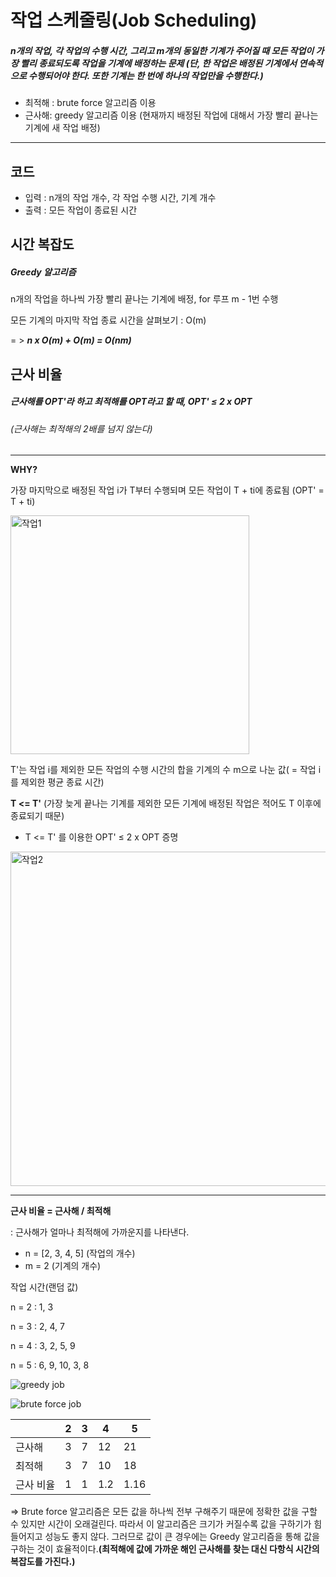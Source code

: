 # 작업 스케줄링(Job Scheduling)

##### n개의 작업, 각 작업의 수행 시간, 그리고 m개의 동일한 기계가 주어질 때 모든 작업이 가장 빨리 종료되도록 작업을 기계에 배정하는 문제 (단, 한 작업은 배정된 기계에서 연속적으로 수행되어야 한다. 또한 기계는 한 번에 하나의 작업만을 수행한다.)

- 최적해 : brute force 알고리즘 이용
- 근사해: greedy 알고리즘 이용 (현재까지 배정된 작업에 대해서 가장 빨리 끝나는 기계에 새 작업 배정)

------

## 코드

- 입력 : n개의 작업 개수, 각 작업 수행 시간, 기계 개수
- 출력 : 모든 작업이 종료된 시간



## 시간 복잡도

##### Greedy 알고리즘

n개의 작업을 하나씩 가장 빨리 끝나는 기계에 배정, for 루프 m - 1번 수행

모든 기계의 마지막 작업 종료 시간을 살펴보기 : O(m)

= > ***n x O(m) + O(m) = O(nm)***



## 근사 비율

##### 근사해를 OPT'라 하고 최적해를 OPT라고 할 때,  OPT' ≤ 2 x OPT

###### (근사해는 최적해의 2배를 넘지 않는다)

------

**WHY?**

가장 마지막으로 배정된 작업 i가 T부터 수행되며 모든 작업이 T + ti에 종료됨 (OPT' = T + ti)

<img width="382" alt="작업1" src="https://user-images.githubusercontent.com/80511341/118688798-572ec500-b841-11eb-8c1e-28be34ad8719.PNG">

T'는 작업 i를 제외한 모든 작업의 수행 시간의 합을 기계의 수 m으로 나눈 값( = 작업 i를 제외한 평균 종료 시간)

**T <= T'** (가장 늦게 끝나는 기계를 제외한 모든 기계에 배정된 작업은 적어도 T 이후에 종료되기 때문)

-  T <= T' 를 이용한 OPT' ≤ 2 x OPT 증명

<img width="535" alt="작업2" src="https://user-images.githubusercontent.com/80511341/118688820-5b5ae280-b841-11eb-88f5-c9d736ee17a1.PNG">

------

**근사 비율 = 근사해 / 최적해** 

: 근사해가 얼마나 최적해에 가까운지를 나타낸다.

- n = [2, 3, 4, 5] (작업의 개수)
- m = 2 (기계의 개수)

작업 시간(랜덤 값)

n = 2 : 1, 3

n = 3 : 2, 4, 7

n = 4 : 3, 2, 5, 9

n = 5 : 6, 9, 10, 3, 8

![greedy job](https://user-images.githubusercontent.com/80511341/118692161-bc37ea00-b844-11eb-9d34-eab23406a0e6.jpg)

![brute force job](https://user-images.githubusercontent.com/80511341/118692184-be9a4400-b844-11eb-928a-f5d73c9f8942.jpg)

|           | 2    | 3    | 4    | 5    |
| :-------- | ---- | ---- | ---- | ---- |
| 근사해    | 3    | 7    | 12   | 21   |
| 최적해    | 3    | 7    | 10   | 18   |
| 근사 비율 | 1    | 1    | 1.2  | 1.16 |

=> Brute force 알고리즘은 모든 값을 하나씩 전부 구해주기 때문에 정확한 값을 구할 수 있지만 시간이 오래걸린다. 따라서 이 알고리즘은 크기가 커질수록 값을 구하기가 힘들어지고 성능도 좋지 않다. 그러므로 값이 큰 경우에는 Greedy 알고리즘을 통해 값을 구하는 것이 효율적이다.**(최적해에 값에 가까운 해인 근사해를 찾는 대신 다항식 시간의 복잡도를 가진다.)**
